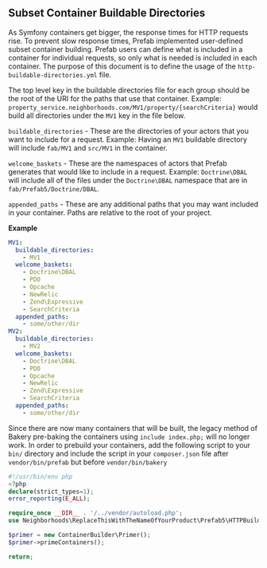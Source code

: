 ## Subset Container Buildable Directories

As Symfony containers get bigger, the response times for HTTP requests rise.  To prevent slow response times, Prefab implemented user-defined subset container building. Prefab users can define what is included in a container for individual requests, so only what is needed is included in each container. The purpose of this document is to define the usage of the `http-buildable-directories.yml` file.

The top level key in the buildable directories file for each group should be the root of the URI for the paths that use that container. Example: `property_service.neighborhoods.com/MV1/property/{searchCriteria}` would build all directories under the `MV1` key in the file below.

`buildable_directories` - These are the directories of your actors that you want to include for a request. Example: Having an `MV1` buildable directory will include `fab/MV1` and `src/MV1` in the container.

`welcome_baskets` - These are the namespaces of actors that Prefab generates that would like to include in a request. Example: `Doctrine\DBAL` will include all of the files under the `Doctrine\DBAL` namespace that are in `fab/Prefab5/Doctrine/DBAL`.

`appended_paths` - These are any additional paths that you may want included in your container. Paths are relative to the root of your project. 

**Example**
```yaml
MV1:
  buildable_directories:
    - MV1
  welcome_baskets:
    - Doctrine\DBAL
    - PDO
    - Opcache
    - NewRelic
    - Zend\Expressive
    - SearchCriteria
  appended_paths:
    - some/other/dir
MV2:
  buildable_directories:
    - MV2
  welcome_baskets:
    - Doctrine\DBAL
    - PDO
    - Opcache
    - NewRelic
    - Zend\Expressive
    - SearchCriteria
  appended_paths:
    - some/other/dir

```

Since there are now many containers that will be built, the legacy method of Bakery pre-baking the containers using `include index.php;` will no longer work. In order to prebuild your containers, add the following script to your `bin/` directory and include the script in your `composer.json` file after `vendor/bin/prefab` but before `vendor/bin/bakery`

``` php
#!/usr/bin/env php
<?php
declare(strict_types=1);
error_reporting(E_ALL);

require_once __DIR__ . '/../vendor/autoload.php';
use Neighborhoods\ReplaceThisWithTheNameOfYourProduct\Prefab5\HTTPBuildableDirectoryMap\ContainerBuilder;

$primer = new ContainerBuilder\Primer();
$primer->primeContainers();

return;

```
